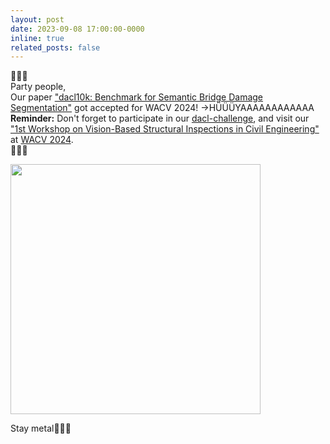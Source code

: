 ```yaml
---
layout: post
date: 2023-09-08 17:00:00-0000
inline: true
related_posts: false
---
```


🐶🐶🐶<br/> 
Party people, <br/>
Our paper ["dacl10k: Benchmark for Semantic Bridge Damage Segmentation"](https://arxiv.org/abs/2309.00460) got accepted for WACV 2024! ->HÜÜÜYAAAAAAAAAAAA
 <br/>
 **Reminder:** Don't forget to participate in our [dacl-challenge](https://eval.ai/web/challenges/challenge-page/2130/overview), and visit our
 ["1st Workshop on Vision-Based Structural Inspections in Civil Engineering"](https://dacl.ai/workshop.html) at [WACV 2024](https://wacv2024.thecvf.com/).<br/>
🐶🐶🐶<br/>

<img src="https://media.tenor.com/dYDoOv3vq5sAAAAd/headbanging-rock-on-buddy.gif" width="400"/><br/>

Stay metal🤘🤘🤘

